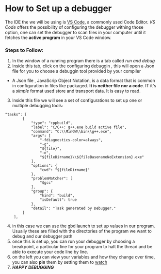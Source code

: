 # How to Set up a debugger 

The IDE the we will be using is [VS Code](https://code.visualstudio.com), a commonly used Code Editor. _VS Code_ offers the possibility of configuring the debugger 
withing those option, one can set the debugger to scan files in your computer until it fetches the **active program** in your VS Code window. 

### Steps to Follow: 
1. In the window of a running program there is a tab called _run and debug_
2. Inside this tab, click on the <isn> configuring <language> debuggin </ins>, this will open a Json file for you to choose a debuggin tool provided by your compiler 
  -  A Json file , JavaScrip Object Notation, is a data format that is common in configuration in files like packaged. **It is neither file nor a code**. IT it's a _simple_ 
format used store and transport data. It is easy to read.
3. Inside this file we will see a set of configurations to set up one or multiple debugging tools: 
```
"tasks": [
        {
            "type": "cppbuild",
            "label": "C/C++: g++.exe build active file",
            "command": "C:\\MinGW\\bin\\g++.exe",
            "args": [
                "-fdiagnostics-color=always",
                "-g",
                "${file}",
                "-o",
                "${fileDirname}\\${fileBasenameNoExtension}.exe"
            ],
            "options": {
                "cwd": "${fileDirname}"
            },
            "problemMatcher": [
                "$gcc"
            ],
            "group": {
                "kind": "build",
                "isDefault": true
            },
            "detail": "Task generated by Debugger."
        }
    ],
```
4. in this case we can use the gbd launch to set up values in our program. Usually these are filled with the directories of the program we want to debug and our debugger path
5. once this is set up, you can run your debugger by choosing a breakpoint, a particular line for your program to halt the thread and be able to execute your code line by line. 
6. on the left you can view your variables and how they change over time, you can also **pin** them by setting them to <ins>watch</ins>
7. ***HAPPY DEBUGGING***

